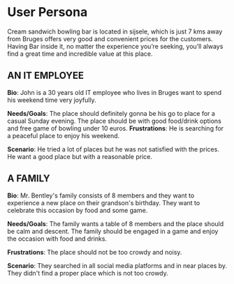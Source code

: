 # User Persona

<!-- some introduction -->

Cream sandwich bowling bar is located in sijsele, which is just 7 kms away from
Bruges offers very good and convenient prices for the customers. Having Bar
inside it, no matter the experience you’re seeking, you’ll always find a great
time and incredible value at this place.

<!-- a persona -->

## AN IT EMPLOYEE

**Bio**: John is a 30 years old IT employee who lives in Bruges want to spend
his weekend time very joyfully.

**Needs/Goals**: The place should definitely gonna be his go to place for a
casual Sunday evening. The place should be with good food/drink options and free
game of bowling under 10 euros. **Frustrations**: He is searching for a peaceful
place to enjoy his weekend.

**Scenario**: He tried a lot of places but he was not satisfied with the prices.
He want a good place but with a reasonable price.

## A FAMILY

**Bio**: Mr. Bentley's family consists of 8 members and they want to experience
a new place on their grandson's birthday. They want to celebrate this occasion
by food and some game.

**Needs/Goals**: The family wants a table of 8 members and the place should be
calm and descent. The family should be engaged in a game and enjoy the occasion
with food and drinks.

**Frustrations**: The place should not be too crowdy and noisy.

**Scenario**: They searched in all social media platforms and in near places by.
They didn't find a proper place which is not too crowdy.

